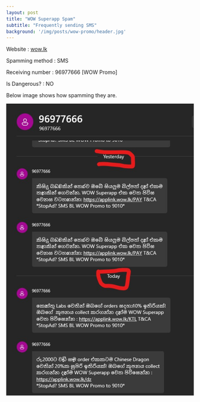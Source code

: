 ```yaml
---
layout: post
title: "WOW Superapp Spam"
subtitle: "Frequently sending SMS"
background: '/img/posts/wow-promo/header.jpg'
---
```


<p>Website : <a href="https://wow.lk" target="_blank">wow.lk</a></p> 
<p>Spamming method : SMS</p>
<p>Receiving number : 96977666 [WOW Promo]</p>
<p>Is Dangerous? : NO</p>

<p>Below image shows how spamming they are.</p>
<img src="/img/posts/wow-promo/sms.jpg">